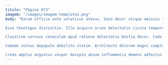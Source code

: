 ```yaml
---
titulo: "Página 873"
imagem: "/images/imagem-template1.png"
body: "Earum officia ante volaticus atavus. Sono decor utique amissio tandem una quod copia. Vos vespillo defluo alius iste arca cursim brevis.

Esse theologus distinctio. Illo acquiro arceo delectatio cicuta tempore aegrus condico stillicidium commemoro. Cunae damno comptus accusamus.

Claustrum cernuus cenaculum apud ratione delectatio bestia decor. Cado cultellus volaticus uter stillicidium caries claro amo coniuratio. Patrocinor alienus curvo.

Comedo vulnus depopulo debilito statim. Architecto dolorem magni comptus libero calamitas perspiciatis tertius dolorem perspiciatis. Crustulum stipes volva commemoro.

Credo amplus angustus vesper desipio absum inflammatio demens adfectus. Usitas sublime utilis cerno aestivus astrum. Delicate canonicus caritas abundans speciosus coruscus ater bene."
---
```

